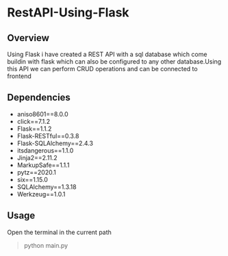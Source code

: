 # RestAPI-Using-Flask
## Overview
  Using Flask i have created a REST API with a sql database which come buildin with flask which can also be configured to any other database.Using this API we can perform CRUD operations and can be connected to frontend
  
 ## Dependencies
  - aniso8601==8.0.0
  - click==7.1.2
  - Flask==1.1.2
  - Flask-RESTful==0.3.8
  - Flask-SQLAlchemy==2.4.3
  - itsdangerous==1.1.0
  - Jinja2==2.11.2
  - MarkupSafe==1.1.1
  - pytz==2020.1
  - six==1.15.0
  - SQLAlchemy==1.3.18
  - Werkzeug==1.0.1
  
 ## Usage
  Open the terminal in the current path 
  > python main.py
 
